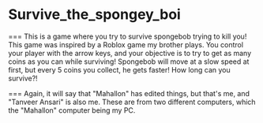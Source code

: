 # Survive_the_spongey_boi
===
This is a game where you try to survive spongebob trying to kill you! This game was inspired by a Roblox game my brother plays.
You control your player with the arrow keys, and your objective is to try to get as many coins
as you can while surviving! Spongebob will move at a slow speed at first, but every
5 coins you collect, he gets faster! How long can you survive?!

===
Again, it will say that "Mahallon" has edited things, but that's me, and "Tanveer Ansari" is also me. These are from two different computers, which the "Mahallon" computer being my PC.
